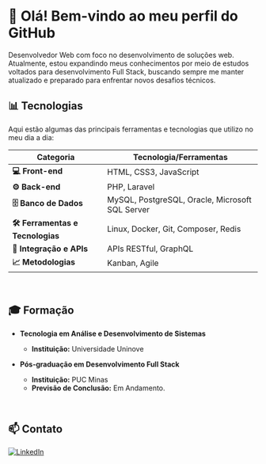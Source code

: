 # 👋 Olá! Bem-vindo ao meu perfil do GitHub

Desenvolvedor Web com foco no desenvolvimento de soluções web. Atualmente, estou expandindo meus conhecimentos por meio de estudos voltados para desenvolvimento Full Stack, buscando sempre me manter atualizado e preparado para enfrentar novos desafios técnicos.

## 📊 Tecnologias  

Aqui estão algumas das principais ferramentas e tecnologias que utilizo no meu dia a dia:

| **Categoria**            | **Tecnologia/Ferramentas**         |
|----------------------------|------------------------------|
| **💻 Front-end**           | HTML, CSS3, JavaScript      |
| **⚙️ Back-end**            | PHP, Laravel               |
| **🗄️ Banco de Dados**      | MySQL, PostgreSQL, Oracle, Microsoft SQL Server |
| **🛠️ Ferramentas e Tecnologias** | Linux, Docker, Git, Composer, Redis |
| **🔗 Integração e APIs**    | APIs RESTful, GraphQL      |
| **📈 Metodologias**        | Kanban, Agile              |


<br> <!-- Espaçamento extra -->

## 🎓 Formação  

- **Tecnologia em Análise e Desenvolvimento de Sistemas**  
  - **Instituição:** Universidade Uninove  


- **Pós-graduação em Desenvolvimento Full Stack**  
  - **Instituição:** PUC Minas  
  - **Previsão de Conclusão:** Em Andamento.  


<br> <!-- Espaçamento extra -->

## 📫 Contato  
[![LinkedIn](https://img.shields.io/badge/LinkedIn-0077B5?style=flat&logo=linkedin&logoColor=white)](https://www.linkedin.com/in/ederf-silva/)  

